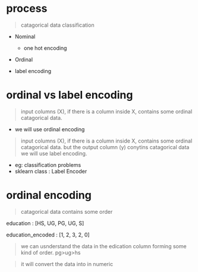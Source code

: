 # process

> catagorical data classification
* Nominal
    * one hot encoding

* Ordinal

* label encoding

# ordinal vs label encoding

> input columns (X), if there is a column inside X, contains some ordinal catagorical data.
* we will use ordinal encoding

> input columns (X), if there is a column inside X, contains some ordinal catagorical data. but the output column (y) conytins catagorical data we will use label encoding.
* eg: classification problems
* sklearn class : Label Encoder

# ordinal encoding
> catagorical data contains some order

education : [HS, UG, PG, UG, S]

education_encoded : [1, 2, 3, 2, 0]

> we can usnderstand the data in the edication column forming some kind of order. pg>ug>hs

> it will convert the data into in numeric
